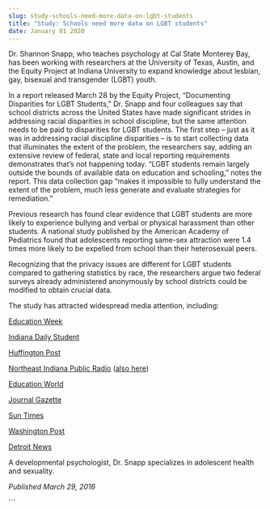 ```yaml
---
slug: study-schools-need-more-data-on-lgbt-students
title: "Study: Schools need more data on LGBT students"
date: January 01 2020
---
```


 
<p>
  Dr. Shannon Snapp, who teaches psychology at Cal State Monterey Bay, has been
  working with researchers at the University of Texas, Austin, and the Equity
  Project at Indiana University to expand knowledge about lesbian, gay, bisexual
  and transgender &#40;LGBT&#41; youth.
</p>
<p>
  In a report released March 28 by the Equity Project, “Documenting Disparities
  for LGBT Students,” Dr. Snapp and four colleagues say that school districts
  across the United States have made significant strides in addressing racial
  disparities in school discipline, but the same attention needs to be paid to
  disparities for LGBT students. The first step – just as it was in addressing
  racial discipline disparities ­– is to start collecting data that illuminates
  the extent of the problem, the researchers say, adding an extensive review of
  federal, state and local reporting requirements demonstrates that’s not
  happening today. “LGBT students remain largely outside the bounds of available
  data on education and schooling,” notes the report. This data collection gap
  “makes it impossible to fully understand the extent of the problem, much less
  generate and evaluate strategies for remediation.”
</p>
<p>
  Previous research has found clear evidence that LGBT students are more likely
  to experience bullying and verbal or physical harassment than other students.
  A national study published by the American Academy of Pediatrics found that
  adolescents reporting same&#45;sex attraction were 1.4 times more likely to be
  expelled from school than their heterosexual peers.
</p>
<p>
  Recognizing that the privacy issues are different for LGBT students compared
  to gathering statistics by race, the researchers argue two federal surveys
  already administered anonymously by school districts could be modified to
  obtain crucial data.
</p>
<p>The study has attracted widespread media attention, including:</p>
<p>
  <a
    href="https://blogs.edweek.org/edweek/rulesforengagement/2016/03/data_lacking_about_how_lgbt_students_are_treated_at_school_researchers_say.html"
    >Education Week</a
  >
</p>
<p>
  <a
    href="https://www.idsnews.com/article/2016/03/iu&#45;researchers&#45;argue&#45;more&#45;data&#45;needed&#45;in&#45;lgbt&#45;disparities&#45;in&#45;schools"
    >Indiana Daily Student</a
  >
</p>
<p>
  <a
    href="https://www.huffingtonpost.com/entry/lgbt&#45;school&#45;discipline&#45;disparities_us_56f952f2e4b0a372181a672e"
    >Huffington Post</a
  >
</p>
<p>
  <a
    href="https://wboi.org/post/study&#45;lgbt&#45;youth&#45;left&#45;out&#45;suspension&#45;expulsion&#45;reduction&#45;efforts#stream/0"
    >Northeast Indiana Public Radio</a
  >
  &#40;<a
    href="https://wbaa.org/post/data&#45;murky&#45;suspensions&#45;expulsions&#45;lgbt&#45;students"
    >also here</a
  >&#41;
</p>
<p>
  <a
    href="https://www.educationworld.com/a_news/report&#45;protect&#45;lgbt&#45;students&#45;through&#45;data&#45;collection&#45;federal&#45;non&#45;discrimination&#45;legislation"
    >Education World</a
  >
</p>
<p>
  <a
    href="https://www.journalgazette.net/news/world/Feds&#45;urged&#45;to&#45;track&#45;LGBT&#45;students&#45;12268112"
    >Journal Gazette</a
  >
</p>
<p>
  <a
    href="https://indianapolis.suntimes.com/indy&#45;news/7/94/407999/study&#45;lgbt&#45;youth&#45;left&#45;out&#45;of&#45;suspension&#45;expulsion&#45;reduction&#45;efforts"
    >Sun Times</a
  >
</p>
<p>
  <a
    href="https://www.washingtonpost.com/local/education/should&#45;schools&#45;ask&#45;students&#45;about&#45;their&#45;sexual&#45;orientation&#45;to&#45;protect&#45;lgbt&#45;rights/2016/03/27/0b484eaa&#45;f3b5&#45;11e5&#45;89c3&#45;a647fcce95e0_story.html"
    >Washington Post</a
  >
</p>
<p>
  <a
    href="https://www.detroitnews.com/story/news/education/2016/03/27/study&#45;schools&#45;data&#45;lgbt&#45;students/82330132/"
    >Detroit News</a
  >
</p>
<p>
  A developmental psychologist, Dr. Snapp specializes in adolescent health and
  sexuality.
</p>
<p><em>Published March 29, 2016</em></p>
```
